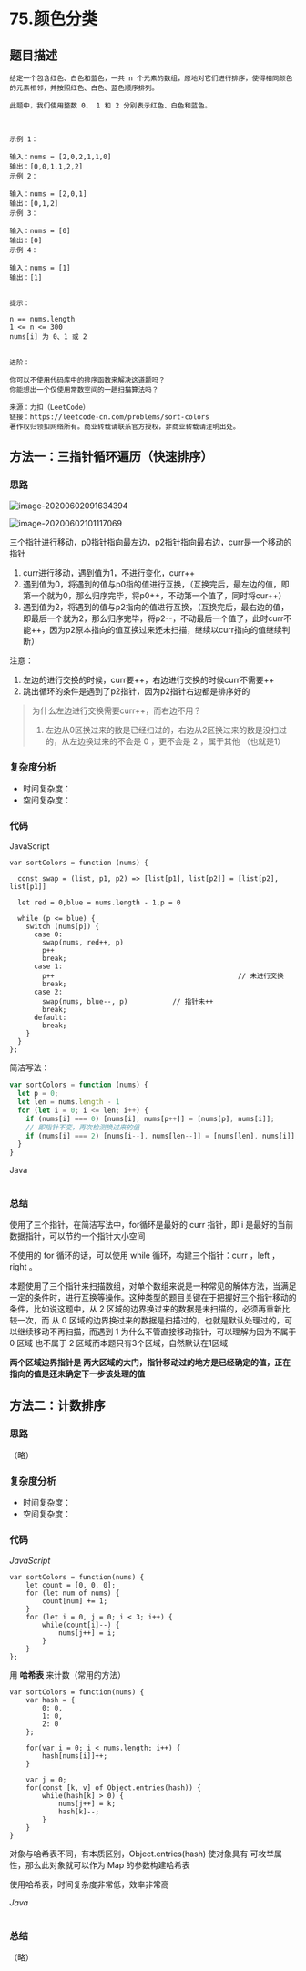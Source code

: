 # 75.[颜色分类](https://leetcode-cn.com/problems/sort-colors/)

## 题目描述

```
给定一个包含红色、白色和蓝色，一共 n 个元素的数组，原地对它们进行排序，使得相同颜色的元素相邻，并按照红色、白色、蓝色顺序排列。

此题中，我们使用整数 0、 1 和 2 分别表示红色、白色和蓝色。

 

示例 1：

输入：nums = [2,0,2,1,1,0]
输出：[0,0,1,1,2,2]
示例 2：

输入：nums = [2,0,1]
输出：[0,1,2]
示例 3：

输入：nums = [0]
输出：[0]
示例 4：

输入：nums = [1]
输出：[1]
 

提示：

n == nums.length
1 <= n <= 300
nums[i] 为 0、1 或 2
 

进阶：

你可以不使用代码库中的排序函数来解决这道题吗？
你能想出一个仅使用常数空间的一趟扫描算法吗？

来源：力扣（LeetCode）
链接：https://leetcode-cn.com/problems/sort-colors
著作权归领扣网络所有。商业转载请联系官方授权，非商业转载请注明出处。
```

## 方法一：**三指针循环遍历（快速排序）**

### 思路

![image-20200602091634394](/Users/yummy/web开发/GitHub/algorithm/基础篇/数组/数组.assets/image-20200602091634394.png)

![image-20200602101117069](/Users/yummy/web开发/GitHub/algorithm/基础篇/数组/数组.assets/image-20200602101117069.png)

三个指针进行移动，p0指针指向最左边，p2指针指向最右边，curr是一个移动的指针

1. curr进行移动，遇到值为1，不进行变化，curr++
2. 遇到值为0，将遇到的值与p0指的值进行互换，（互换完后，最左边的值，即第一个就为0，那么归序完毕，将p0++，不动第一个值了，同时将cur++）
3. 遇到值为2，将遇到的值与p2指向的值进行互换，（互换完后，最右边的值，即最后一个就为2，那么归序完毕，将p2--，不动最后一个值了，此时curr不能++，因为p2原本指向的值互换过来还未扫描，继续以curr指向的值继续判断）

注意：

1. 左边的进行交换的时候，curr要++，右边进行交换的时候curr不需要++
2. 跳出循环的条件是遇到了p2指针，因为p2指针右边都是排序好的

> 为什么左边进行交换需要curr++，而右边不用？
>
> 1. 左边从0区换过来的数是已经扫过的，右边从2区换过来的数是没扫过的，从左边换过来的不会是 0 ，更不会是 2 ，属于其他 （也就是1）

### 复杂度分析

- 时间复杂度：
- 空间复杂度：

### 代码

JavaScript

```JS
var sortColors = function (nums) {
    
  const swap = (list, p1, p2) => [list[p1], list[p2]] = [list[p2], list[p1]]
  
  let red = 0,blue = nums.length - 1,p = 0

  while (p <= blue) {
    switch (nums[p]) {
      case 0:
        swap(nums, red++, p)
        p++
        break;
      case 1:
        p++												// 未进行交换
        break;
      case 2:
        swap(nums, blue--, p)			// 指针未++
        break;
      default:
        break;
    }
  }
};
```

简洁写法：

```JavaScript
var sortColors = function (nums) {
  let p = 0;
  let len = nums.length - 1
  for (let i = 0; i <= len; i++) {
    if (nums[i] === 0) [nums[i], nums[p++]] = [nums[p], nums[i]];
    // 即指针不变，再次检测换过来的值
    if (nums[i] === 2) [nums[i--], nums[len--]] = [nums[len], nums[i]];	
  }
}
```

Java

```Java

```

### **总结**

使用了三个指针，在简洁写法中，for循环是最好的 curr 指针，即 i 是最好的当前数据指针，可以节约一个指针大小空间

不使用的 for 循环的话，可以使用 while 循环，构建三个指针：curr ，left ， right 。

本题使用了三个指针来扫描数组，对单个数组来说是一种常见的解体方法，当满足一定的条件时，进行互换等操作。这种类型的题目关键在于把握好三个指针移动的条件，比如说这题中，从 2 区域的边界换过来的数据是未扫描的，必须再重新比较一次，而 从 0 区域的边界换过来的数据是扫描过的，也就是默认处理过的，可以继续移动不再扫描，而遇到 1 为什么不管直接移动指针，可以理解为因为不属于 0 区域 也不属于 2 区域而本题只有3个区域，自然默认在1区域

**两个区域边界指针是 两大区域的大门，指针移动过的地方是已经确定的值，正在指向的值是还未确定下一步该处理的值**

## 方法二：**计数排序**

### 思路

（略）

### 复杂度分析

- 时间复杂度：
- 空间复杂度：

### 代码

*JavaScript*

```JS
var sortColors = function(nums) {
    let count = [0, 0, 0];
    for (let num of nums) {
        count[num] += 1;
    }
    for (let i = 0, j = 0; i < 3; i++) {
        while(count[i]--) {
            nums[j++] = i;
        }
    }
};
```

用 **哈希表** 来计数（常用的方法）

```JS
var sortColors = function(nums) {
    var hash = {
        0: 0,
        1: 0,
        2: 0
    };

    for(var i = 0; i < nums.length; i++) {
        hash[nums[i]]++;
    }

    var j = 0;
    for(const [k, v] of Object.entries(hash)) {
        while(hash[k] > 0) {
            nums[j++] = k;
            hash[k]--;
        }
    }
}
```

对象与哈希表不同，有本质区别，Object.entries(hash) 使对象具有 可枚举属性，那么此对象就可以作为 Map 的参数构建哈希表

使用哈希表，时间复杂度非常低，效率非常高

*Java*

```Java

```

### **总结**

（略）